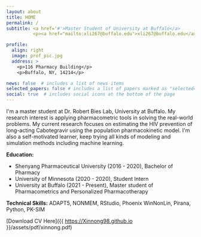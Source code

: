 ```yaml
---
layout: about
title: HOME
permalink: /
subtitle: <a href='#'>Master Student of University at Buffalo</a>
          <p><a href="mailto:xli267@buffalo.edu">xli267@buffalo.edu</a></p>

profile:
  align: right
  image: prof_pic.jpg
  address: >
    <p>116 Pharmacy Building</p>
    <p>Buffalo, NY, 14214</p>

news: false  # includes a list of news items
selected_papers: false # includes a list of papers marked as "selected={true}"
social: true  # includes social icons at the bottom of the page
---
```


I'm a master student at Dr. Robert Bies Lab, University at Buffalo. My research interest is applying pharmacometric tools in solving the real-world problems. My current research focuses on estimating the HIV prevention of long-acting Cabotegravir using the population pharmacokinetic model. I'm also a self-motivated learner, keep trying all kinds of modeling and simulation methods including machine learning.

**Education:**
- Shenyang Pharmaceutical University (2016 - 2020), Bachelor of Pharmacy
- University of Minnesota (2020 - 2020), Student Intern
- University at Buffalo (2021 - Present), Master student of Pharmacometrics and Personalized Pharmacotherapy
              
**Technical Skills:** ADAPT5, NONMEM, RStudio, Phoenix WinNonLin, Pirana, Python, PK-SIM

[Download CV Here]({{ https://Xinnong98.github.io }}/assets/pdf/xinnong.pdf)
<!-- Write your biography here. Tell the world about yourself. Link to your favorite [subreddit](http://reddit.com). You can put a picture in, too. The code is already in, just name your picture `prof_pic.jpg` and put it in the `img/` folder. -->

<!-- Put your address / P.O. box / other info right below your picture. You can also disable any these elements by editing `profile` property of the YAML header of your `_pages/about.md`. Edit `_bibliography/papers.bib` and Jekyll will render your [publications page](/al-folio/publications/) automatically. -->

<!-- Link to your social media connections, too. This theme is set up to use [Font Awesome icons](http://fortawesome.github.io/Font-Awesome/) and [Academicons](https://jpswalsh.github.io/academicons/), like the ones below. Add your Facebook, Twitter, LinkedIn, Google Scholar, or just disable all of them. -->
<!-- <a href='#'>Master Student of University at Buffalo</a> -->
